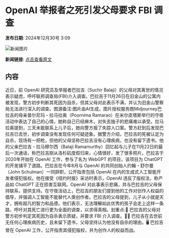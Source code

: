 # ​OpenAI 举报者之死引发父母要求 FBI 调查

**发布日期**: 2024年12月30号 3:09

![新闻图片](https://pic.chinaz.com/picmap/202311231137376666_1.jpg)

**新闻链接**: [点击查看原文](https://www.aibase.com/zh/news/14340)

## 内容

近日，前 OpenAI 研究员及举报者巴拉吉（Suchir Balaji）的父母对其离世的情况表示疑虑，呼吁联邦调查局(FBI)介入调查。巴拉吉于11月26日在旧金山的公寓内被发现，警方初步判断其死因为自杀，但其父母对此表示不满，并认为旧金山警察局无法进行深入的调查。图源备注:图片由AI生成，图片授权服务商Midjourney巴拉吉的母亲普尔尼玛・拉马拉奥（Poornima Ramarao）在米尔皮塔斯举行的守夜活动中表达了自己的心情，她称自己已经麻木，对失去独子的悲痛难以承受。拉马拉奥提到，三天未能联系上儿子后，她向警方报了失踪人口案。警方赶到后发现巴拉吉已去世，初步调查没有发现任何可疑迹象。据警方介绍，巴拉吉的死被认定为自杀，现场有一把枪，但他的父母坚称巴拉吉没有心理疾病，也没有留下遗书。他的父亲巴拉吉・拉马穆尔西（Balaji Ramamurthy）回忆起与儿子在11月22日的最后一次通话，称巴拉吉刚从洛杉矶度假归来，心情很好，发了很多照片。巴拉吉于2020年开始在 OpenAI 工作，参与了名为 WebGPT 的项目，该项目为 ChatGPT 的开发铺平了道路。巴拉吉在今年8月与 OpenAI 的共同创始人约翰・舒尔曼（John Schulman）一同辞职，公开指责包括 OpenAI 在内的生成式人工智能开发者侵犯版权。他在接受《纽约时报》采访时表示，OpenAI 违反了版权法，称产品如 ChatGPT 正在损害互联网。OpenAI 对此事表示悲痛，并与巴拉吉的父母保持联系，提供支持。在守夜活动上，巴拉吉的朋友们提到他的工作对创作人权益的倡导，并强调人工智能不能替代人类创作者。巴拉吉的父母提到，儿子从小就是天才，拥有超凡的智力和品德。他们表示，无法理解如此优秀的孩子会走上这样一条路，呼吁对其死亡进行更为全面的调查，以求得真相。划重点:🌟 巴拉吉的父母对警方初步判定其死因为自杀表示质疑，并要求 FBI 介入调查。🕵️‍♂️ 巴拉吉在去世前无任何心理疾病历史，且未留下遗书，父母坚持认为他没有自杀的理由。🖥️ 巴拉吉曾在 OpenAI 工作，公开指责其侵犯版权，并为创作人的权益而战。
